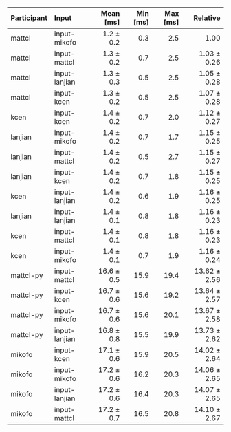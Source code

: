 | Participant | Input | Mean [ms] | Min [ms] | Max [ms] | Relative |
|:---|:---|---:|---:|---:|---:|
| mattcl | input-mikofo | 1.2 ± 0.2 | 0.3 | 2.5 | 1.00 |
| mattcl | input-mattcl | 1.3 ± 0.2 | 0.7 | 2.5 | 1.03 ± 0.26 |
| mattcl | input-lanjian | 1.3 ± 0.3 | 0.5 | 2.5 | 1.05 ± 0.28 |
| mattcl | input-kcen | 1.3 ± 0.2 | 0.5 | 2.5 | 1.07 ± 0.28 |
| kcen | input-kcen | 1.4 ± 0.2 | 0.7 | 2.0 | 1.12 ± 0.27 |
| lanjian | input-mikofo | 1.4 ± 0.2 | 0.7 | 1.7 | 1.15 ± 0.25 |
| lanjian | input-mattcl | 1.4 ± 0.2 | 0.5 | 2.7 | 1.15 ± 0.27 |
| lanjian | input-kcen | 1.4 ± 0.2 | 0.7 | 1.8 | 1.15 ± 0.25 |
| kcen | input-lanjian | 1.4 ± 0.2 | 0.6 | 1.9 | 1.16 ± 0.25 |
| lanjian | input-lanjian | 1.4 ± 0.1 | 0.8 | 1.8 | 1.16 ± 0.23 |
| kcen | input-mattcl | 1.4 ± 0.1 | 0.8 | 1.8 | 1.16 ± 0.23 |
| kcen | input-mikofo | 1.4 ± 0.1 | 0.7 | 1.9 | 1.16 ± 0.24 |
| mattcl-py | input-mattcl | 16.6 ± 0.5 | 15.9 | 19.4 | 13.62 ± 2.56 |
| mattcl-py | input-kcen | 16.7 ± 0.6 | 15.6 | 19.2 | 13.64 ± 2.57 |
| mattcl-py | input-mikofo | 16.7 ± 0.6 | 15.6 | 20.1 | 13.67 ± 2.58 |
| mattcl-py | input-lanjian | 16.8 ± 0.8 | 15.5 | 19.9 | 13.73 ± 2.62 |
| mikofo | input-kcen | 17.1 ± 0.6 | 15.9 | 20.5 | 14.02 ± 2.64 |
| mikofo | input-mikofo | 17.2 ± 0.6 | 16.2 | 20.3 | 14.06 ± 2.65 |
| mikofo | input-lanjian | 17.2 ± 0.6 | 16.4 | 20.3 | 14.07 ± 2.65 |
| mikofo | input-mattcl | 17.2 ± 0.7 | 16.5 | 20.8 | 14.10 ± 2.67 |
